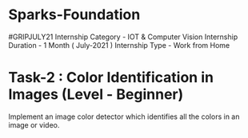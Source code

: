 # Sparks-Foundation
#GRIPJULY21
Internship Category - IOT & Computer Vision
Internship Duration - 1 Month ( July-2021 )
Internship Type - Work from Home
# Task-2 : Color Identification in Images (Level - Beginner)
Implement an image color detector which identifies all the colors in an image or video.

